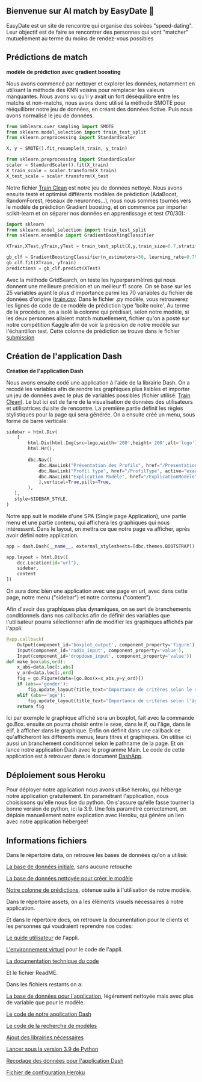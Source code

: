 ## Bienvenue sur AI match by EasyDate :wave:

EasyDate est un site de rencontre qui organise des soirées "speed-dating". Leur objectif est de faire se rencontrer des personnes qui vont "matcher" mutuellement au terme du moins de rendez-vous possibles

## Prédictions de match 

**modèle de prédiction avec gradient boosting**

Nous avons commencé par nettoyer et explorer les données, notamment en utilisant la méthode des KNN voisins pour remplacer les valeurs manquantes. Nous avons vu qu'il y avait un fort déséquilibre entre les matchs et non-matchs, nous avons donc utilisé la méthode SMOTE pour rééquilibrer notre jeu de données, en créant des données fictive. Puis nous avons normalisé le jeu de données.
```python
from imblearn.over_sampling import SMOTE
from sklearn.model_selection import train_test_split
from sklearn.preprocessing import StandardScaler

X, y = SMOTE().fit_resample(X_train, y_train)

from sklearn.preprocessing import StandardScaler
scaler = StandardScaler().fit(X_train)
X_train_scale = scaler.transform(X_train)
X_test_scale = scaler.transform(X_test
```
Notre fichier [Train Clean](https://github.com/MaartinShz/AIMatch/blob/18e84fa2920afdcc8fd0d708c88ad878a22c4793/data/df_clean.csv) est notre jeu de données nettoyé.
Nous avons ensuite testé et optimisé différents modèles de prédiction (AdaBoost, RandomForest, réseaux de neuronnes...), nous nous sommes tournés vers le modèle de prédiction Gradient boosting, et on commence par importer scikit-learn et on séparer nos données en apprentissage et test (70/30):
```python
import sklearn
from sklearn.model_selection import train_test_split
from sklearn.ensemble import GradientBoostingClassifier

XTrain,XTest,yTrain,yTest = train_test_split(X,y,train_size=0.7,stratify=df.match,random_state=0)

gb_clf = GradientBoostingClassifier(n_estimators=30, learning_rate=0.75, max_features=20, max_depth=20, random_state=0)
gb_clf.fit(XTrain, yTrain)
predictions = gb_clf.predict(XTest)
```
 Avec la méthode GridSearch, on teste les hyperparamètres qui nous donnent une meilleure précision et un meilleur f1 score.
 On se base sur les 25 variables ayant le plus d'importance parmi les 70 variables du fichier de données d'origine ([train.csv](https://github.com/MaartinShz/AIMatch/blob/819f0a26da7b63e36c98d91d741f59dd3cfef28b/data/train.csv). Dans le fichier .py modèle, vous retrouverez les lignes de code de ce modèle de prédiction type 'boîte noire'. Au terme de la procédure, on a isolé la colonne qui prédisait, selon notre modèle, si les deux personnes allaient match mutuellement, fichier qu'on a posté sur notre compétition Kaggle afin de voir la précision de notre modèle sur l'échantillon test. Cette colonne de prédiction se trouve dans le fichier [submission](https://github.com/MaartinShz/AIMatch/blob/c0175122d37296fb8fc2e4e106d2628ab0e58826/data/submissions.csv)

## Création de l'application Dash

**Création de l'application Dash**

Nous avons ensuite codé une application à l'aide de la librairie Dash. On a recodé les variables afin de rendre les graphiques plus lisibles et importer un jeu de données avec le plus de variables possibles (fichier utilisé: [Train Clean](https://github.com/MaartinShz/AIMatch/blob/18e84fa2920afdcc8fd0d708c88ad878a22c4793/data/train.csv)). Le but ici est de faire de la visualisation de données des utilisateurs et utilisatrices du site de rencontre. La première partie définit les règles stylistiques pour la page qui sera générée.
On a ensuite créé un menu, sous forme de barre verticale:
```python
sidebar = html.Div(
    [
        html.Div(html.Img(src=logo,width='200',height='200',alt='logo'),style={'text-align':'center'}),
        html.Hr(),
        
        dbc.Nav([
            dbc.NavLink("Présentation des Profils", href="/PresentationdesProfils", active="exact"),html.Hr(),
            dbc.NavLink("Profil type", href="/ProfilType", active="exact"),html.Hr(),
            dbc.NavLink("Explication Modèle", href="/ExplicationModele", active="exact"),html.Hr(),
            ],vertical=True,pills=True,
        ),
   ],
   style=SIDEBAR_STYLE,
)
```
Notre app suit le modèle d'une SPA (Single page Application), une partie menu et une partie contenu, qui affichera les graphiques qui nous intéressent. Dans le layout, on mettra ce que notre page va afficher, après avoir défini notre application.
```python
app = dash.Dash(__name__, external_stylesheets=[dbc.themes.BOOTSTRAP])

app.layout = html.Div([
    dcc.Location(id="url"),
    sidebar,
    content
])
```
On aura donc bien une application avec une page en url, avec dans cette page, notre menu ("sidebar") et notre contenu ("content").

Afin d'avoir des graphiques plus dynamiques, on se sert de branchements conditionnels dans nos callbacks afin de définir des variables que l'utilisateur pourra sélectionner afin de modifier les graphiques affichés par l'appli:
```python
@app.callback(
    Output(component_id='boxplot_output', component_property='figure'),
    Input(component_id='radio_input', component_property='value'),
    Input(component_id='dropdown_input', component_property='value'))
def make_box(abs,ord):
    x_abs=data.loc[:,abs]
    y_ord=data.loc[:,ord]
    fig = go.Figure(data=[go.Box(x=x_abs,y=y_ord)])
    if (abs=='gender'):
        fig.update_layout(title_text="Importance de critères selon le sexe", title_x=0.5)
    elif (abs=='age'):
        fig.update_layout(title_text="Importance de critères selon l'âge", title_x=0.5)
    return fig
```
Ici par exemple le graphique affiché sera un boxplot, fait avec la commande go.Box. ensuite on pourra choisir entre le sexe, dans le if, ou l'âge, dans le elif, à afficher dans le graphique. Enfin on définit dans une callback ce qu'afficheront les différents menus, leurs titres et graphiques. On utilise ici aussi un branchement conditionnel selon le pathname de la page. Et on lance notre application Dash avec le programme Main. Le code de cette application est à retrouver dans le document [DashApp](https://github.com/MaartinShz/AIMatch/blob/96a92086651a3c1cf6d7df437d752cc6ca37c886/DashApp.py).

## Déploiement sous Heroku
 Pour déployer notre application nous avons utilisé heroku, qui héberge notre application gratuitement. En paramétrant l'application, nous choisissons qu'elle nous lise du python. On s'assure qu'elle fasse tourner la bonne version de python, ici la 3.9. Une fois paramétré correctement, on déploie manuellement notre explication avec Heroku, qui génère un lien avec notre application hébergée!

 ## Informations fichiers

Dans le répertoire data, on retrouve les bases de données qu'on a utilisé:

[La base de données initiale](https://github.com/MaartinShz/AIMatch/blob/0d9e8f2b394d4f50eab6a09209255c710708d09d/data/train.csv), sans aucune retouche

[La base de données nettoyée pour créer le modèle](https://github.com/MaartinShz/AIMatch/blob/0d9e8f2b394d4f50eab6a09209255c710708d09d/data/df_clean.csv)

[Notre colonne de prédictions](https://github.com/MaartinShz/AIMatch/blob/0d9e8f2b394d4f50eab6a09209255c710708d09d/data/submissions.csv), obtenue suite à l'utilisation de notre modèle.


Dans le répertoire assets, on a les éléments visuels nécessaires à notre application.


Et dans le répertoire docs, on retrouve la documentation pour le clients et les personnes qui voudraient reprendre nos codes:

[Le guide utilisateur](https://github.com/MaartinShz/AIMatch/blob/5d524f66a8c6318ddfc1173bf803c3449fcd0e66/docs/Guide%20utilisateur.pdf) de l'appli.

[L'environnement virtuel](https://github.com/MaartinShz/AIMatch/blob/5d524f66a8c6318ddfc1173bf803c3449fcd0e66/docs/MatchAi-environment.yml) pour le code de l'appli.

[La documentation technique du code](https://github.com/MaartinShz/AIMatch/blob/5d524f66a8c6318ddfc1173bf803c3449fcd0e66/docs/documentation_technique.ipynb)

Et le fichier ReadME.


Dans les fichiers restants on a:

[La base de données pour l'application](https://github.com/MaartinShz/AIMatch/blob/0d9e8f2b394d4f50eab6a09209255c710708d09d/data/trainClean.csv), légérement nettoyée mais avec plus de variable que pour le modèle.

[Le code de notre application Dash](https://github.com/MaartinShz/AIMatch/blob/fd414669af78d612238ebeaa35c52569d6c9fac3/DashApp.py)

[Le code de la recherche de modèles](https://github.com/MaartinShz/AIMatch/blob/59d320783bda7fd0a304b97bb3bc75e92816a47b/submission.ipynb)

[Ajout des librairies nécessaires](https://github.com/MaartinShz/AIMatch/blob/59d320783bda7fd0a304b97bb3bc75e92816a47b/requirements.txt)

[Lancer sous la version 3.9 de Python](https://github.com/MaartinShz/AIMatch/blob/59d320783bda7fd0a304b97bb3bc75e92816a47b/runtime.txt)

[Recodage des données pour l'application Dash](https://github.com/MaartinShz/AIMatch/blob/59d320783bda7fd0a304b97bb3bc75e92816a47b/modele.py)

[Fichier de configuration Heroku](https://github.com/MaartinShz/AIMatch/blob/59d320783bda7fd0a304b97bb3bc75e92816a47b/Procfile)
